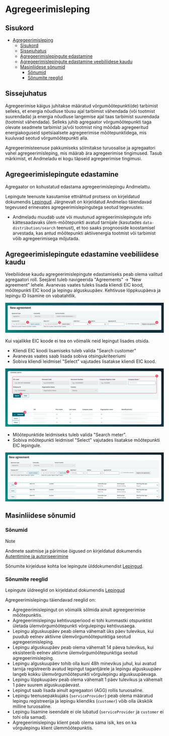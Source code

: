 # Agregeerimisleping

## Sisukord

<!-- TOC -->
* [Agregeerimisleping](#agregeerimisleping)
  * [Sisukord](#sisukord)
  * [Sissejuhatus](#sissejuhatus)
  * [Agregeerimislepingute edastamine](#agregeerimislepingute-edastamine)
  * [Agregeerimislepingute edastamine veebiliidese kaudu](#agregeerimislepingute-edastamine-veebiliidese-kaudu)
  * [Masinliidese sõnumid](#masinliidese-sõnumid)
    * [Sõnumid](#sõnumid)
    * [Sõnumite reeglid](#sõnumite-reeglid)
<!-- TOC -->

## Sissejuhatus

Agregeerimise käigus juhitakse määratud võrgumõõtepunkti(de) tarbimist selleks, et energia nõudluse tõusu ajal tarbimist vähendada (või tootmist suurendada) ja energia nõudluse langemise ajal taas tarbimist suurendada (tootmist vähendada). Selleks juhib agregaator võrgumõõtepunkti taga olevate seadmete tarbimist ja/või tootmist ning mõõdab agregeeritud energiakoguseid spetsiaalsete agregeerimise mõõtepunktidega, mis kuuluvad seotud võrgumõõtepunkti alla.

Agregeerimisteenuse pakkumiseks sõlmitakse turuosalise ja agregaatori vahel agregeerimisleping, mis määrab ära agregeerimise tingimused. Tasub märkimist, et Andmeladu ei kogu täpseid agregeerimise tingimusi.

## Agregeerimislepingute edastamine

Agregaator on kohustatud edastama agregeerimislepingu Andmelattu.

Lepingute teenuste kasutamise ettnähtud protsess on kirjeldatud dokumendis [Lepingud](06-lepingud.md). Järgnevalt on kirjeldatud Andmelao täiendavad tegevused erinevates agregeerimislepingutega seotud tegevustes:

- Andmeladu muudab uute või muutunud agregeerimislepingute info kättesaadavaks ülem-mõõtepunkti avatud tarnijale (kasutades `data-distribution/search` teenust), et too saaks prognooside koostamisel arvestada, kas antud mõõtepunkti aktiivenergia tootmist või tarbimist võib agregeerimisega mõjutada.

## Agregeerimislepingute edastamine veebiliidese kaudu

Veebiliidese kaudu agregeerimislepingute edastamiseks peab olema valitud agregaatori roll. Seejärel tuleb navigeerida "Agreements" -> "New agreement" lehele. Avanevas vaates tuleks lisada kliendi EIC kood, mõõtepunkti EIC kood ja lepingu alguskuupäev. Kehtivuse lõppkuupäeva ja lepingu ID lisamine on vabatahtlik. 

![Uue lepingu lisamine](../images/opp-ui/agreement/aggregation-agreement/new-agreement.png)

Kui vajalikke EIC koode ei tea on võimalik neid lepingut lisades otsida.

- Kliendi EIC koodi lisamiseks tuleb valida "Search customer"
- Avanevas vaates saab lisada sobiva otsingukriteeriumi
- Sobiva kliendi leidmisel "Select" vajutades lisatakse kliendi EIC kood.

![Kliendi otsimine](../images/opp-ui/agreement/aggregation-agreement/search-customer.png)

- Mõõtepunktide leidmiseks tuleb valida "Search meter".
- Sobiva mõõtepunkti leidmisel "Select" vajutades lisatakse mõõtepunkti EIC lepingule.

![Mõõtepunkti otsimine](../images/opp-ui/agreement/aggregation-agreement/search_metering_point.png)

## Masinliidese sõnumid

### Sõnumid

> [!NOTE]
> Andmete saatmise ja pärimise õigused on kirjeldatud dokumendis [Autentimine ja autoriseerimine](03-autentimine-ja-autoriseerimine.md)

Sõnumite kirjelduse kohta loe lepingute ülddokumendist [Lepingud](06-lepingud.md).

### Sõnumite reeglid

Lepingute üldreeglid on kirjeldatud dokumendis [Lepingud](06-lepingud.md#sõnumite-reeglid)

Agregeerimislepingu täiendavad reeglid on:

- Agregeerimislepingut on võimalik sõlmida ainult agreegeerimise mõõtepunktis.
- Agregeerimislepingu kehtivusperiood ei tohi kummastki otspunktist ületada ülemvõrgumõõtepunkti võrgulepingu kehtivusaega.
- Lepingu alguskuupäev peab olema vähemalt üks päev tulevikus, kui puudub eelnev aktiivne ülemvõrgumõõtepunktiga seotud agregeerimisleping.
- Lepingu alguskuupäev peab olema vähemalt 14 päeva tulevikus, kui eksisteerib eelnev aktiivne ülemvõrgumõõtepunktiga seotud agregeerimisleping.
- Lepingu alguskuupäev tohib olla kuni 48h minevikus juhul, kui avatud tarnija registreerib avatud lepingut tagantjärele ja lepingu alguskuupäev langeb kokku ülemvõrgumõõtepunkti võrgulepingu alguskuupäevaga.
- Lepingu lõppkuupäev peab olema vähemalt 1 päev tulevikus ja vähemalt 1 päev suurem alguskuupäevast.
- Lepingut saab lisada ainult agregaatori (AGG) rollis turuosaline.
- Lepingu teenusepakkujaks (`serviceProvider`) peab olema määratud lepingu registreerija ja lepingu kliendiks (`customer`) võib olla ükskõik milline turuosaline.
- Lepingu lisamine iseendale ei ole lubatud (`serviceProvider` ja `customer` ei tohi olla samad).
- Agregeerimislepingu klient peab olema sama isik, kes on ka võrgulepingu klient ülemmõõtepunktis.
